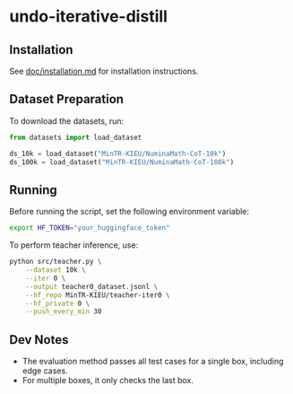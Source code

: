 # undo-iterative-distill

## Installation

See [doc/installation.md](doc/installation.md) for installation instructions.

## Dataset Preparation

To download the datasets, run:

```python
from datasets import load_dataset

ds_10k = load_dataset("MinTR-KIEU/NuminaMath-CoT-10k")
ds_100k = load_dataset("MinTR-KIEU/NuminaMath-CoT-100k")
```

## Running

Before running the script, set the following environment variable:

```bash
export HF_TOKEN="your_huggingface_token"
```

To perform teacher inference, use:

```bash
python src/teacher.py \
    --dataset 10k \
    --iter 0 \
    --output teacher0_dataset.jsonl \
    --hf_repo MinTR-KIEU/teacher-iter0 \
    --hf_private 0 \
    --push_every_min 30
```

## Dev Notes

- The evaluation method passes all test cases for a single box, including edge cases.
- For multiple boxes, it only checks the last box.